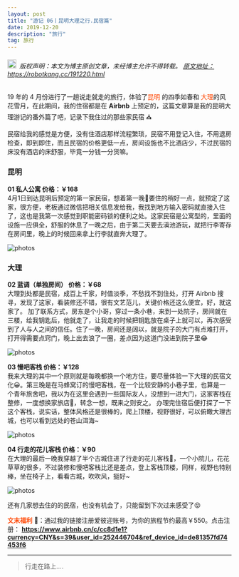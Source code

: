 ```yaml
---
layout: post
title: "游记 06丨昆明大理之行.民宿篇"
date: 2019-12-20 
description: "旅行"
tag: 旅行
---   
```


<h6><img src="https://robotkang-1257995526.cos.ap-chengdu.myqcloud.com/icon/copyright.png" alt="copyright" style="display:inline;margin-bottom: -5px;" width="20" height="20"> 版权声明：本文为博主原创文章，未经博主允许不得转载。
<a target="_blank" href="https://robotkang.cc/191220.html">原文地址：https://robotkang.cc/191220.html </a>
</h6>            

19 年的 4 月份进行了一趟说走就走的旅行，体验了<a style="color:#FF4500;text-decoration:none">昆明</a> 的四季如春和 <a style="color:#FF4500;text-decoration:none">大理</a>的风花雪月，在此期间，我的住宿都是在 <a href="https://www.airbnb.cn/c/cc8d1e1?currency=CNY&s=39&user_id=252446704&ref_device_id=de81357fd74453f6" target="_blank" style="text-decoration:none" > **Airbnb**  </a>上预定的，这篇文章算是我的昆明大理游记的番外篇了吧，记录下我住过的那些家民宿 ⛪               

民宿给我的感觉是方便，没有住酒店那样流程繁琐，民宿不用登记入住，不用退房检查，即到即住，而且民宿的价格更低一点，房间设施也不比酒店少，不过民宿的床没有酒店的床舒服，毕竟一分钱一分货嘛。                        

### 昆明
**01 私人公寓    价格：￥168**          
4月1日到达昆明后预定的第一家民宿，想着第一晚🌃要住的稍好一点，就预定了这家，很方便，老板通过微信把相关信息发给我，我找到地方输入密码就直接入住了，这也是我第一次感觉到职能密码锁的便利之处。这家民宿是公寓型的，里面的设施一应俱全，舒服的休息了一晚之后，由于第二天要去滇池游玩，就把行李寄存在房间里，晚上的时候回来拿上行李就直奔大理了。          

<img src="https://robotkang-1257995526.cos.ap-chengdu.myqcloud.com/posts/20191220/minsu01.jpg"  alt="photos"/>            

### 大理       
**02 蓝调（单独房间） 价格：￥68**                
大理到处都是民宿，成百上千家，时值淡季，不愁找不到住处，打开 <a href="https://www.airbnb.cn/c/cc8d1e1?currency=CNY&s=39&user_id=252446704&ref_device_id=de81357fd74453f6" target="_blank" style="text-decoration:none" > Airbnb  </a> 搜寻，发现了这家，看装修还不错，很有文艺范儿，关键价格还这么便宜，好，就这家了。
加了联系方式，房东是个小哥，穿过一条小巷，来到一处院子，房间就在三楼，给我钥匙后，他就走了，让我走的时候把钥匙放在桌子上就可以，再次感受到了人与人之间的信任。住了一晚，房间还是阔以，就是院子的大门有点难打开，打开得需要点窍门，晚上出去浪了一圈，差点因为这道门没进到院子里😂     

<img src="https://robotkang-1257995526.cos.ap-chengdu.myqcloud.com/posts/20191220/minsu02.jpg"  alt="photos"/>           

**03 慢吧客栈  价格：￥128**    
我来大理的其中一个原则就是每晚都换一个地方住，要尽量体验一下大理的民宿文化😀。第三晚是在马蜂窝订的慢吧客栈，在一个比较安静的小巷子里，也算是一个青年旅舍吧，我以为在这里会遇到一些国际友人，没想到一进大门，这家客栈在整修，一度想换家旅店🏨，转念一想，既来之则安之。
办理完住宿后便打探了一下这个客栈，说实话，整体风格还是很棒的，爬上顶楼，视野很好，可以俯瞰大理古城，也可以看到远处的苍山洱海~      

<img src="https://robotkang-1257995526.cos.ap-chengdu.myqcloud.com/posts/20191220/minsu03.jpg"  alt="photos"/>          

**04 行走的花儿客栈 价格：￥90**       
在大理的最后一晚我穿越了半个古城住进了行走的花儿客栈🎑，一个小院儿，花花草草的很多，不过装修和慢吧客栈比还是差点，登上客栈顶楼，同样，视野也特别棒，坐在椅子上，看看古城，吹吹风，挺好~        

<img src="https://robotkang-1257995526.cos.ap-chengdu.myqcloud.com/posts/20191220/minsu04.jpg"  alt="photos"/>             

还有几家想去住的的民宿，也没有机会了，只能留到下次过来感受了😝         

**<a style="color:#FF4500;text-decoration:none">文末福利</a>** 🎉：通过我的链接注册爱彼迎账号，为你的旅程节约最高￥550。点击注册：<a href="https://www.airbnb.cn/c/cc8d1e1?currency=CNY&s=39&user_id=252446704&ref_device_id=de81357fd74453f6" target="_blank" style="text-decoration:none" > **https://www.airbnb.cn/c/cc8d1e1?currency=CNY&s=39&user_id=252446704&ref_device_id=de81357fd74453f6**  </a>    

           
----------
>  行走在路上....




  
